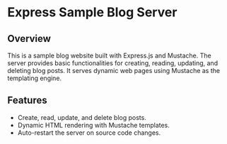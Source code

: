 # Express Sample Blog Server

## Overview

This is a sample blog website built with Express.js and Mustache. The server provides basic functionalities for creating, reading, updating, and deleting blog posts. It serves dynamic web pages using Mustache as the templating engine.

## Features

- Create, read, update, and delete blog posts.
- Dynamic HTML rendering with Mustache templates.
- Auto-restart the server on source code changes.

